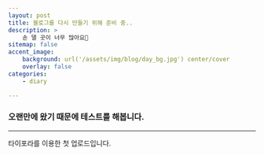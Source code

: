```yaml
---
layout: post
title: 블로그를 다시 만들기 위해 준비 중..
description: >
    손 댈 곳이 너무 많아요🥹
sitemap: false
accent_image:
    background: url('/assets/img/blog/day_bg.jpg') center/cover
    overlay: false
categories:
    - diary

---
```


### 오랜만에 왔기 때문에 테스트를 해봅니다.

---

타이포라를 이용한 첫 업로드입니다.
